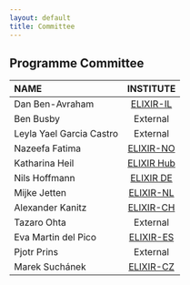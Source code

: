 ```yaml
---
layout: default
title: Committee
---
```


<h2 class="mt-5" id="programme">Programme Committee</h2>

| **NAME**                 |                                  **INSTITUTE**                                  |
|:-------------------------|:-------------------------------------------------------------------------------:|
| Dan Ben-Avraham          |     [ELIXIR-IL](https://elixir-europe.org/about-us/who-we-are/nodes/israel)     |
| Ben Busby                |                                    External                                     |
| Leyla Yael Garcia Castro |                                    External                                     |
| Nazeefa Fatima           |     [ELIXIR-NO](https://elixir-europe.org/about-us/who-we-are/nodes/norway)     |
| Katharina Heil           |         [ELIXIR Hub](https://elixir-europe.org/about-us/who-we-are/hub)         |
| Nils Hoffmann            |    [ELIXIR DE](https://elixir-europe.org/about-us/who-we-are/nodes/germany)     |
| Mijke Jetten             |  [ELIXIR-NL](https://elixir-europe.org/about-us/who-we-are/nodes/netherlands)   |
| Alexander Kanitz         |  [ELIXIR-CH](https://elixir-europe.org/about-us/who-we-are/nodes/switzerland)   |
| Tazaro Ohta              |                                    External                                     |
| Eva Martin del Pico      |     [ELIXIR-ES](https://elixir-europe.org/about-us/who-we-are/nodes/spain)      |
| Pjotr Prins              |                                    External                                     |
| Marek Suchánek           | [ELIXIR-CZ](https://elixir-europe.org/about-us/who-we-are/nodes/czech-republic) |
